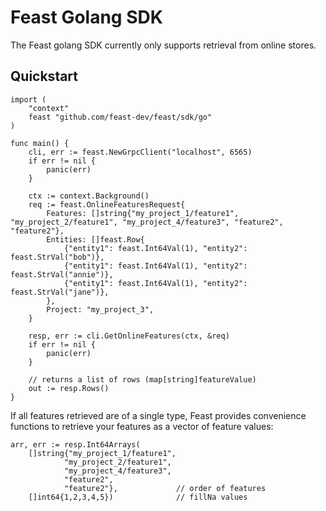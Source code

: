 # Feast Golang SDK

The Feast golang SDK currently only supports retrieval from online stores.

## Quickstart
```{go}
import (
    "context"
    feast "github.com/feast-dev/feast/sdk/go"
)

func main() {
    cli, err := feast.NewGrpcClient("localhost", 6565)
    if err != nil {
        panic(err)
    }
    
    ctx := context.Background()
    req := feast.OnlineFeaturesRequest{
        Features: []string{"my_project_1/feature1", "my_project_2/feature1", "my_project_4/feature3", "feature2", "feature2"},
        Entities: []feast.Row{
            {"entity1": feast.Int64Val(1), "entity2": feast.StrVal("bob")},
            {"entity1": feast.Int64Val(1), "entity2": feast.StrVal("annie")},
            {"entity1": feast.Int64Val(1), "entity2": feast.StrVal("jane")},
        },
        Project: "my_project_3",
    }

    resp, err := cli.GetOnlineFeatures(ctx, &req)
    if err != nil {
        panic(err)
    }

    // returns a list of rows (map[string]featureValue)
    out := resp.Rows()
}

```

If all features retrieved are of a single type, Feast provides convenience functions to retrieve your features as a vector of feature values:
```{go}
arr, err := resp.Int64Arrays(
    []string{"my_project_1/feature1", 
            "my_project_2/feature1", 
            "my_project_4/feature3", 
            "feature2", 
            "feature2"},             // order of features
    []int64{1,2,3,4,5})              // fillNa values
```
